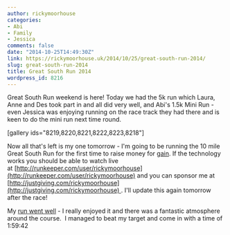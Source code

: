 ```yaml
---
author: rickymoorhouse
categories:
- Abi
- Family
- Jessica
comments: false
date: "2014-10-25T14:49:30Z"
link: https://rickymoorhouse.uk/2014/10/25/great-south-run-2014/
slug: great-south-run-2014
title: Great South Run 2014
wordpress_id: 8216
---
```


Great South Run weekend is here! Today we had the 5k run which Laura, Anne and Des took part in and all did very well, and Abi's 1.5k Mini Run - even Jessica was enjoying running on the race track they had there and is keen to do the mini run next time round.

[gallery ids="8219,8220,8221,8222,8223,8218"]

Now all that's left is my one tomorrow - I'm going to be running the 10 mile Great South Run for the first time to raise money for [gain](http://gaincharity.org.uk). If the technology works you should be able to watch live at [http://runkeeper.com/user/rickymoorhouse](http://runkeeper.com/user/rickymoorhouse) and you can sponsor me at [http://justgiving.com/rickymoorhouse](http://justgiving.com/rickymoorhouse) . I'll update this again tomorrow after the race!

My [run went well](http://runkeeper.com/user/rickymoorhouse/activity/459721734) - I really enjoyed it and there was a fantastic atmosphere around the course.  I managed to beat my target and come in with a time of 1:59:42
